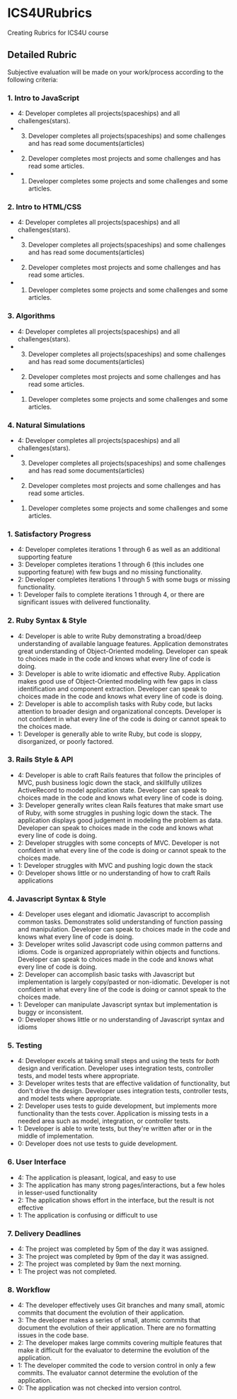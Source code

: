 # ICS4URubrics
Creating Rubrics for ICS4U course
## Detailed Rubric

Subjective evaluation will be made on your work/process according to the following criteria:

### 1. Intro to JavaScript
* 4: Developer completes all projects(spaceships) and all challenges(stars).
* 3. Developer completes all projects(spaceships) and some challenges and has read some documents(articles)
* 2. Developer completes most projects and some challenges and has read some articles.
* 1. Developer completes some projects and some challenges and some articles.

### 2. Intro to HTML/CSS
* 4: Developer completes all projects(spaceships) and all challenges(stars).
* 3. Developer completes all projects(spaceships) and some challenges and has read some documents(articles)
* 2. Developer completes most projects and some challenges and has read some articles.
* 1. Developer completes some projects and some challenges and some articles.

### 3. Algorithms
* 4: Developer completes all projects(spaceships) and all challenges(stars).
* 3. Developer completes all projects(spaceships) and some challenges and has read some documents(articles)
* 2. Developer completes most projects and some challenges and has read some articles.
* 1. Developer completes some projects and some challenges and some articles.

### 4. Natural Simulations
* 4: Developer completes all projects(spaceships) and all challenges(stars).
* 3. Developer completes all projects(spaceships) and some challenges and has read some documents(articles)
* 2. Developer completes most projects and some challenges and has read some articles.
* 1. Developer completes some projects and some challenges and some articles.

### 1. Satisfactory Progress

* 4: Developer completes iterations 1 through 6 as well as an additional supporting feature
* 3: Developer completes iterations 1 through 6 (this includes one supporting feature) with few bugs and no missing functionality.
* 2: Developer completes iterations 1 through 5 with some bugs or missing functionality.
* 1: Developer fails to complete iterations 1 through 4, or there are significant issues with delivered functionality.

### 2. Ruby Syntax & Style

* 4: Developer is able to write Ruby demonstrating a broad/deep understanding of available language features. Application demonstrates great understanding of Object-Oriented modeling. Developer can speak to choices made in the code and knows what every line of code is doing.
* 3: Developer is able to write idiomatic and effective Ruby. Application makes good use of Object-Oriented modeling with few gaps in class identification and component extraction. Developer can speak to choices made in the code and knows what every line of code is doing.
* 2: Developer is able to accomplish tasks with Ruby code, but lacks attention to broader design and organizational concepts. Developer is not confident in what every line of the code is doing or cannot speak to the choices made.
* 1: Developer is generally able to write Ruby, but code is sloppy, disorganized, or poorly factored.

### 3. Rails Style & API

* 4: Developer is able to craft Rails features that follow the principles of MVC, push business logic down the stack, and skillfully utilizes ActiveRecord to model application state. Developer can speak to choices made in the code and knows what every line of code is doing.
* 3: Developer generally writes clean Rails features that make smart use of Ruby, with some struggles in pushing logic down the stack. The application displays good judgement in modeling the problem as data. Developer can speak to choices made in the code and knows what every line of code is doing.
* 2: Developer struggles with some concepts of MVC.  Developer is not confident in what every line of the code is doing or cannot speak to the choices made.
* 1: Developer struggles with MVC and pushing logic down the stack
* 0: Developer shows little or no understanding of how to craft Rails applications

### 4. Javascript Syntax & Style

* 4: Developer uses elegant and idiomatic Javascript to accomplish common tasks. Demonstrates solid understanding of function passing and manipulation. Developer can speak to choices made in the code and knows what every line of code is doing.
* 3: Developer writes solid Javascript code using common patterns and idioms. Code is organized appropriately within objects and functions. Developer can speak to choices made in the code and knows what every line of code is doing.
* 2: Developer can accomplish basic tasks with Javascript but implementation is largely copy/pasted or non-idiomatic. Developer is not confident in what every line of the code is doing or cannot speak to the choices made.
* 1: Developer can manipulate Javascript syntax but implementation is buggy or inconsistent.
* 0: Developer shows little or no understanding of Javascript syntax and idioms

### 5. Testing

* 4: Developer excels at taking small steps and using the tests for *both* design and verification. Developer uses integration tests, controller tests, and model tests where appropriate.
* 3: Developer writes tests that are effective validation of functionality, but don't drive the design. Developer uses integration tests, controller tests, and model tests where appropriate.
* 2: Developer uses tests to guide development, but implements more functionality than the tests cover. Application is missing tests in a needed area such as model, integration, or controller tests.
* 1: Developer is able to write tests, but they're written after or in the middle of implementation.
* 0: Developer does not use tests to guide development.

### 6. User Interface

* 4: The application is pleasant, logical, and easy to use
* 3: The application has many strong pages/interactions, but a few holes in lesser-used functionality
* 2: The application shows effort in the interface, but the result is not effective
* 1: The application is confusing or difficult to use

### 7. Delivery Deadlines

* 4: The project was completed by 5pm of the day it was assigned. 
* 3: The project was completed by 9pm of the day it was assigned.
* 2: The project was completed by 9am the next morning.
* 1: The project was not completed.

### 8. Workflow

* 4: The developer effectively uses Git branches and many small, atomic commits that document the evolution of their application.
* 3: The developer makes a series of small, atomic commits that document the evolution of their application. There are no formatting issues in the code base.
* 2: The developer makes large commits covering multiple features that make it difficult for the evaluator to determine the evolution of the application.
* 1: The developer commited the code to version control in only a few commits. The evaluator cannot determine the evolution of the application.
* 0: The application was not checked into version control.
